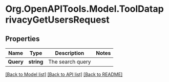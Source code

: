 # Org.OpenAPITools.Model.ToolDataprivacyGetUsersRequest

## Properties

Name | Type | Description | Notes
------------ | ------------- | ------------- | -------------
**Query** | **string** | The search query | 

[[Back to Model list]](../README.md#documentation-for-models) [[Back to API list]](../README.md#documentation-for-api-endpoints) [[Back to README]](../README.md)

